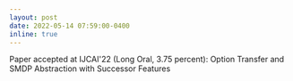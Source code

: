 ```yaml
---
layout: post
date: 2022-05-14 07:59:00-0400
inline: true
---
```


Paper accepted at IJCAI'22 (Long Oral, 3.75 percent): Option Transfer and SMDP Abstraction with Successor Features 
